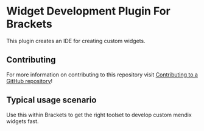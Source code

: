 # Widget Development Plugin For Brackets

This plugin creates an IDE for creating custom widgets.

## Contributing

For more information on contributing to this repository visit [Contributing to a GitHub repository](https://world.mendix.com/display/howto50/Contributing+to+a+GitHub+repository)!

## Typical usage scenario

Use this within Brackets to get the right toolset to develop custom mendix widgets fast.
